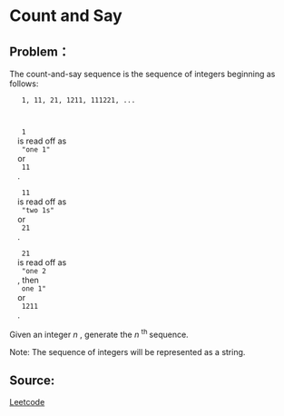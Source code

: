 # Count and Say

## Problem：

<div class="question-content">
 <p>
 </p>
 <p>
  The count-and-say sequence is the sequence of integers beginning as follows:
  <br/>
  <code>
   1, 11, 21, 1211, 111221, ...
  </code>
 </p>
 <p>
  <code>
   1
  </code>
  is read off as
  <code>
   "one 1"
  </code>
  or
  <code>
   11
  </code>
  .
  <br/>
  <code>
   11
  </code>
  is read off as
  <code>
   "two 1s"
  </code>
  or
  <code>
   21
  </code>
  .
  <br/>
  <code>
   21
  </code>
  is read off as
  <code>
   "one 2
  </code>
  , then
  <code>
   one 1"
  </code>
  or
  <code>
   1211
  </code>
  .
  <br/>
 </p>
 <p>
  Given an integer
  <i>
   n
  </i>
  , generate the
  <i>
   n
  </i>
  <sup>
   th
  </sup>
  sequence.
 </p>
 <p>
  Note: The sequence of integers will be represented as a string.
 </p>
</div>


## Source:
[Leetcode](https://leetcode.com/problems/count-and-say/)
